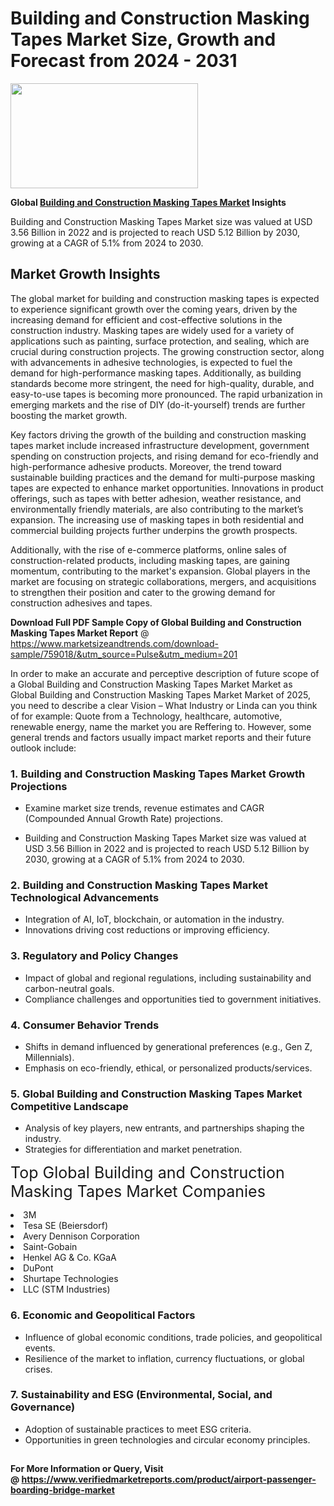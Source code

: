 <H1>Building and Construction Masking Tapes Market Size, Growth and Forecast from 2024 - 2031</H1><img class="aligncenter size-medium wp-image-584254" src="https://thirdeyenews.in/wp-content/uploads/2024/09/Global-Market-Research-300x168.jpeg" alt="" width="300" height="168" /><p><strong>Global&nbsp;<a href="https://www.marketsizeandtrends.com/download-sample/759018/&amp;utm_source=Pulse&amp;utm_medium=201">Building and Construction Masking Tapes Market</a> Insights</strong></p><p>Building and Construction Masking Tapes Market size was valued at USD 3.56 Billion in 2022 and is projected to reach USD 5.12 Billion by 2030, growing at a CAGR of 5.1% from 2024 to 2030.</p><p><h2>Market Growth Insights</h2> <p>The global market for building and construction masking tapes is expected to experience significant growth over the coming years, driven by the increasing demand for efficient and cost-effective solutions in the construction industry. Masking tapes are widely used for a variety of applications such as painting, surface protection, and sealing, which are crucial during construction projects. The growing construction sector, along with advancements in adhesive technologies, is expected to fuel the demand for high-performance masking tapes. Additionally, as building standards become more stringent, the need for high-quality, durable, and easy-to-use tapes is becoming more pronounced. The rapid urbanization in emerging markets and the rise of DIY (do-it-yourself) trends are further boosting the market growth. <br></p> <p>Key factors driving the growth of the building and construction masking tapes market include increased infrastructure development, government spending on construction projects, and rising demand for eco-friendly and high-performance adhesive products. Moreover, the trend toward sustainable building practices and the demand for multi-purpose masking tapes are expected to enhance market opportunities. Innovations in product offerings, such as tapes with better adhesion, weather resistance, and environmentally friendly materials, are also contributing to the market’s expansion. The increasing use of masking tapes in both residential and commercial building projects further underpins the growth prospects. <p>Additionally, with the rise of e-commerce platforms, online sales of construction-related products, including masking tapes, are gaining momentum, contributing to the market's expansion. Global players in the market are focusing on strategic collaborations, mergers, and acquisitions to strengthen their position and cater to the growing demand for construction adhesives and tapes. <br></p><p><span class=""><strong>Download Full PDF Sample Copy of Global Building and Construction Masking Tapes Market Report</strong> @ <a href="https://www.marketsizeandtrends.com/download-sample/759018/&amp;utm_source=Pulse&amp;utm_medium=201" target="_blank">https://www.marketsizeandtrends.com/download-sample/759018/&amp;utm_source=Pulse&amp;utm_medium=201</a></span></p><p>In order to make an accurate and perceptive description of future scope of a Global&nbsp;Building and Construction Masking Tapes Market Market as Global&nbsp;Building and Construction Masking Tapes Market Market of 2025, you need to describe a clear Vision &ndash; What Industry or Linda can you think of for example: Quote from a Technology, healthcare, automotive, renewable energy, name the market you are Reffering to. However, some general trends and factors usually impact market reports and their future outlook include:</p><h3>1.&nbsp;<strong>Building and Construction Masking Tapes Market Growth Projections</strong></h3><ul><li>Examine market size trends, revenue estimates and CAGR (Compounded Annual Growth Rate) projections.</li><li><p>Building and Construction Masking Tapes Market size was valued at USD 3.56 Billion in 2022 and is projected to reach USD 5.12 Billion by 2030, growing at a CAGR of 5.1% from 2024 to 2030.</p></li></ul><h3>2.&nbsp;<strong>Building and Construction Masking Tapes Market Technological Advancements</strong></h3><ul><li>Integration of AI, IoT, blockchain, or automation in the industry.</li><li>Innovations driving cost reductions or improving efficiency.</li></ul><h3>3.&nbsp;<strong>Regulatory and Policy Changes</strong></h3><ul><li>Impact of global and regional regulations, including sustainability and carbon-neutral goals.</li><li>Compliance challenges and opportunities tied to government initiatives.</li></ul><h3>4.&nbsp;<strong>Consumer Behavior Trends</strong></h3><ul><li>Shifts in demand influenced by generational preferences (e.g., Gen Z, Millennials).</li><li>Emphasis on eco-friendly, ethical, or personalized products/services.</li></ul><h3>5.&nbsp;<strong>Global Building and Construction Masking Tapes Market Competitive Landscape</strong></h3><ul><li>Analysis of key players, new entrants, and partnerships shaping the industry.</li><li>Strategies for differentiation and market penetration.</li></ul><p data-pm-slice="1 1 []"><span style="color: inherit; font-family: inherit; font-size: 25px;">Top Global Building and Construction Masking Tapes Market Companies</span></p><div class="" data-test-id=""><p><li>3M</li><li> Tesa SE (Beiersdorf)</li><li> Avery Dennison Corporation</li><li> Saint-Gobain</li><li> Henkel AG & Co. KGaA</li><li> DuPont</li><li> Shurtape Technologies</li><li> LLC (STM Industries)</li></p></div><h3>6.&nbsp;<strong>Economic and Geopolitical Factors</strong></h3><ul><li>Influence of global economic conditions, trade policies, and geopolitical events.</li><li>Resilience of the market to inflation, currency fluctuations, or global crises.</li></ul><h3>7.&nbsp;<strong>Sustainability and ESG (Environmental, Social, and Governance)</strong></h3><ul><li>Adoption of sustainable practices to meet ESG criteria.</li><li>Opportunities in green technologies and circular economy principles.</li></ul><h2><strong style="font-size: 14px;">For More Information or Query, Visit @&nbsp;</strong><a style="background-color: #ffffff; font-size: 14px;" href="https://www.marketsizeandtrends.com/report/building-and-construction-masking-tapes-market/" target="_blank">https://www.verifiedmarketreports.com/product/airport-passenger-boarding-bridge-market</a></h2>
